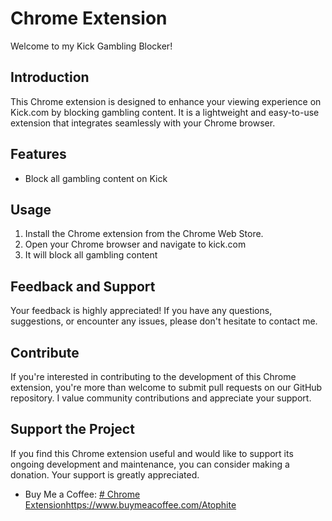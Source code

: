 # Chrome Extension

Welcome to my Kick Gambling Blocker!

## Introduction

This Chrome extension is designed to enhance your viewing experience on Kick.com by blocking gambling content. It is a lightweight and easy-to-use extension that integrates seamlessly with your Chrome browser.

## Features

- Block all gambling content on Kick

## Usage

1. Install the Chrome extension from the Chrome Web Store.
2. Open your Chrome browser and navigate to kick.com
3. It will block all gambling content

## Feedback and Support

Your feedback is highly appreciated! If you have any questions, suggestions, or encounter any issues, please don't hesitate to contact me.

## Contribute

If you're interested in contributing to the development of this Chrome extension, you're more than welcome to submit pull requests on our GitHub repository. I value community contributions and appreciate your support.

## Support the Project

If you find this Chrome extension useful and would like to support its ongoing development and maintenance, you can consider making a donation. Your support is greatly appreciated.

- Buy Me a Coffee: [# Chrome Extension](https://www.buymeacoffee.com/Atophite)https://www.buymeacoffee.com/Atophite




